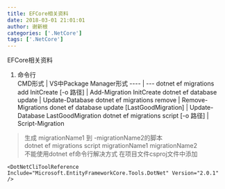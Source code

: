 ```yaml
---
title: EFCore相关资料
date: 2018-03-01 21:01:01
author: 谢新根
categories: ['.NetCore']
tags: ['.NetCore']
---
```

EFCore相关资料
<!-- more -->

1. 命令行  
CMD形式 | VS中Package Manager形式
---- | ---
dotnet ef migrations add InitCreate	[-o 路径] | Add-Migration InitCreate
dotnet ef database update   | Update-Database
dotnet ef migrations remove | Remove-Migrations
donet ef database update [LastGoodMigration] | Update-Database LastGoodMigration
dotnet ef migrations script [-o 路径] | Script-Migration
>生成 migrationName1 到 -migrationName2的脚本  
> dotnet ef migrations script migrationName1 migrationName2    
> 不能使用dotnet ef命令行解决方式 在项目文件csproj文件中添加  
```
<DotNetCliToolReference Include="Microsoft.EntityFrameworkCore.Tools.DotNet" Version="2.0.1" />
```